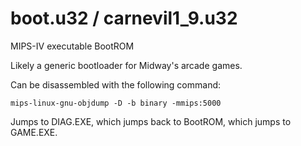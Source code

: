 # boot.u32 / carnevil1_9.u32

MIPS-IV executable BootROM

Likely a generic bootloader for Midway's arcade games. 

Can be disassembled with the following command:

`mips-linux-gnu-objdump -D -b binary -mmips:5000`

Jumps to DIAG.EXE, which jumps back to BootROM, which jumps to GAME.EXE.